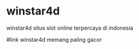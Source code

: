 # winstar4d
winstar4d situs slot online terpercaya di indonesia

#link winstar4d memang paling gacor

